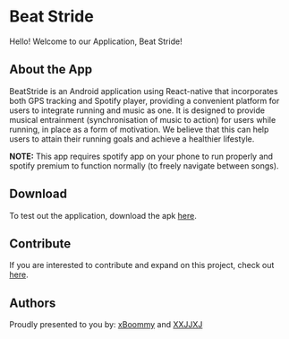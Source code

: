 # Beat Stride
Hello! Welcome to our Application, Beat Stride!

## About the App
BeatStride is an Android application using React-native that incorporates both GPS tracking and Spotify player, providing a convenient platform for users to integrate running and music as one. It is designed to provide musical entrainment (synchronisation of music to action) for users while running, in place as a form of motivation. We believe that this can help users to attain their running goals and achieve a healthier lifestyle. 

**NOTE:** This app requires spotify app on your phone to run properly and spotify premium to function normally (to freely navigate between songs).

## Download
To test out the application, download the apk [here](#https://drive.google.com/drive/u/1/folders/1D5kq661eeMDrrONGTpjmzqKQt99Ig83L).

## Contribute
If you are interested to contribute and expand on this project, check out [here](#docs/DeveloperGuide.md).

## Authors
Proudly presented to you by:
[xBoommy](#https://github.com/xBoommy) and [XXJJXJ](#https://github.com/XXJJXJ/)
